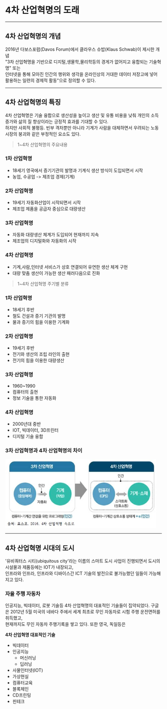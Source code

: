 # 4차 산업혁명의 도래

--- 

## 4차 산업혁명의 개념
2016년 다보스포럼(Davos  Forum)에서 클라우스 슈밥(Klaus Schwab)이 제시한 개념<br>
"3차 산업혁명을 기반으로 디지털,생물학,물리학등의 경게가 없어지고 융합되는 기술혁명" 또는<br>
인터넷을 통해 모아진 인간의 행위와 생각을 온라인상의 거대한 데이터 저장고에 넣어 활용하는 일련의 경제적 활동"으로 정의할 수 있다.

---

## 4차 산업혁명의 특징
4차 산업혁명은 기술 융합으로 생산성을 높이고 생산 및 유통 비용을 낮춰 개인의 소득 증가와 삶의 질 향상이라는 긍정적 효과를 기대할 수 있다.<br>
하지만 사회적 불평등. 빈부 격차뿐만 아니라 기계가 사람을 대체하면서 우려되는 노동시장의 붕괴와 같은 부정적인 요소도 있다.

> 1~4차 산업혁명의 주요내용  

### 1차 산업혁명
  - 18세기 영국에서 증기기관의 발명과 기계식 생산 방식이 도입되면서 시작
  - 농업, 수공업 -> 제조업 경제(기계)  
### 2차 산업혁명  
  - 19세기 자동화산업이 시작되면서 시작
  - 제조업 제품을 공급자 중심으로 대량생산  
### 3차 산업혁명
  - 자동화 대량생산 체계가 도입되어 현재까지 지속
  - 제조업의 디지털화와 자동화의 시작  
### 4차 산업혁명
  - 기계,사람,인터넷 서비스가 상호 연결되어 유연한 생산 체계 구현
  - 대량 맞춤 생산이 가능한 생산 패러다음으로 진화


> 1~4차 산업혁명 주기별 분류  

### 1차 산업혁명
- 18세기 후반
- 철도 건설과 증기 기관의 발명
- 물과 증기의 힘을 이용한 기계화

### 2차 산업혁명
- 19세기 후반
- 전기와 생산의 조립  라인의 출현
- 전기의 힘을 이용한 대량생산

### 3차 산업혁명
- 1960~1990
- 컴퓨터의 출현
- 정보 기술을 통한 자동화

### 4차 산업혁명
- 2000년대 중반
- IOT, 빅데이터, 3D프린터
- 디지털 기술 융합

### 3차 산업혁명과 4차 산업혁명의 차이
![4](img/그림01_3차산업과4차산업.jpg)

---

## 4차 산업혁명 시대의 도시
'유비쿼터스 시티(ubiquitous city'라는 이름의 스마트 도시 사업이 진행되면서 도시의 시설물과 제품등에는 IOT가 내장되고,  
인프라와 인프라, 인프라와 디바이스간 ICT 기술의 발전으로 불가능했던 일들이 가능해지고 있다.
### 자율 주행 자동차
인공지능, 빅데이터, 로봇 기술등 4차 산업혁명의 대표적인 기술들이 집약되었다.
구글은 2012년 5월 미국의 네바다 주에서 세계 최초로 무인 자동차로 시험 주행 운전면허를 취득했고,  
현재까지도 무인 자동차 주행기록을 쌓고 있다. 또한
영국, 독일등은 

**4차 산업혁명 대표적인 기술**

- 빅데이터 
- 인공지능 
    - 머신러닝
    - 딥러닝
- 사물인터넷(IOT)
- 가상현실
- 컴퓨터교육
- 블록체인
- CD프린팅
- 핀테크
     







